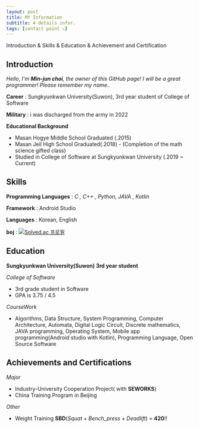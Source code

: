 ```yaml
---
layout: post
title: MY Information
subtitle: 4 details infor.
tags: [contact point ⤵️]
---
```


Introduction & Skills & Education & Achievement and Certification

## Introduction

 _Hello, I'm  **Min-jun choi**, the owner of this GitHub page! I will be a great programmer! Please remember my name.._
  
 **Career** : Sungkyunkwan University(Suwon), 3rd year student of College of Software
  
 **Military** : i was discharged from the army in 2022 
 
 **Educational Background**
   * Masan Hogye Middle School Graduated (.2015)
   * Masan Jeil High School Graduated(.2018) - (Completion of the math science gifted class)
   * Studied in College of Software at Sungkyunkwan University (.2019 ~ Current)
   
## Skills

 **Programming Languages** : *C , C++ , Python, JAVA , Kotlin*

 **Framework** : Android Studio
 
 **Languages** : Korean, English
  
 **boj** : [![Solved.ac
프로필](http://mazassumnida.wtf/api/v2/generate_badge?boj=alswns078)](https://solved.ac/alswns078)

## Education

**Sungkyunkwan University(Suwon) 3rd year student**

_College of Software_
   * 3rd grade student in Software
   * GPA is 3.75 / 4.5

_CourseWork_
   * Algorithms, Data Structure, System Programming, Computer Architecture, Automata, Digital Logic Circuit, Discrete mathematics, JAVA programming, Operating System, Mobile app programming(Android studio with Kotlin),  Programming Language, Open Source Software
 
## Achievements and Certifications

_Major_
  * Industry-University Cooperation Project( with **SEWORKS**)
  * China Training Program in Beijing

_Other_
  * Weight Training **SBD**(_Squat + Bench_press + Deadlift_) = **420**!!
